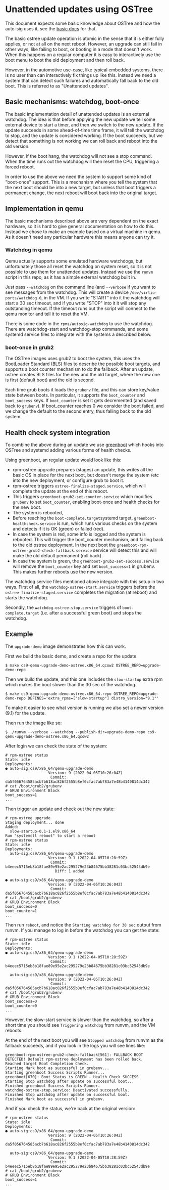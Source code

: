 # Unattended updates using OSTree

This document expects some basic knowledge about OSTree and how the
auto-sig uses it, see the [basic docs](updating_ostree.md) for that.

The basic ostree update operation is atomic in the sense that it is
either fully applies, or not at all on the next reboot. However, an
upgrade can still fail in other ways, like failing to boot, or booting
in a mode that doesn't work. When this happens on a regular computer
it is easy to interactively use the boot menu to boot the old
deployment and then roll back.

However, in the automotive use-case, like typical embedded systems,
there is no user than can interactively fix things up like
this. Instead we need a system that can detect such failures and
automatically fall back to the old boot. This is referred to as
"Unattended updates".


## Basic mechanisms: watchdog, boot-once

The basic implementation detail of unattended updates is an external
watchdog. The idea is that before applying the new update we tell some
external device to start a timer, and then we switch to the new
update.  If the update succeeds in some ahead-of-time time frame, it
will tell the watchdog to stop, and the update is considered
working. If the boot succeeds, but we detect that something is not
working we can roll back and reboot into the old version.

However, if the boot hang, the watchdog will not see a stop
command. When the time runs out the watchdog will then reset
the CPU, triggering a forced reboot.

In order to use the above we need the system to support some kind of
"boot-once" support. This is a mechanism where you tell the system
that the next boot should be into a new target, but unless that boot
triggers a permanent change, the next reboot will boot back into the
original target.

## Implementation in qemu

The basic mechanisms described above are very dependent on the exact
hardware, so it is hard to give general documentation on how to do
this. Instead we chose to make an example based on a virtual machine
in qemu. As it doesn't need any particular hardware this means anyone
can try it.

### Watchdog in qemu

Qemu actually supports some emulated hardware watchdogs, but
unfortunately those all reset the watchdog on system reset, so it is
not possible to use them for unattended updates. Instead we use the
`runvm` script in this repo, as it has a simple external watchdog
built in.

Just pass `--watchdog` on the command line (and `--verbose` if you
want to see messages from the watchdog. This will create a device
`/dev/virtio-ports/watchdog.0`, in the VM. If you write "START" into
it the watchdog will start a 30 sec timeout, and if you write "STOP"
into it it will stop any outstanding timeout. If the timeout runs
out the script will connect to the qemu monitor and tell it to reset
the VM.

There is some code in the `rpms/autosig-watchdog` to use the watchdog.
There are watchdog-start and watchdog-stop commands, and some systemd
service files to integrate with the systems a described below.

### boot-once in grub2

The OSTree images uses grub2 to boot the system, this uses the
BootLoader Standard (BLS) files to describe the possible boot targets,
and supports a boot counter mechanism to do the fallback. After an
update, ostree creates BLS files for the new and the old target, where
the new one is first (default boot) and the old is second.

Each time grub boots it loads the `grubenv` file, and this can store
key/value state between boots. In particular, it supports the
`boot_counter` and `boot_success` keys. If `boot_counter` is set
it gets decremented (and saved back to `grubenv`). If boot_counter
reaches 0 we consider the boot failed, and we change the default
to the second entry, thus falling back to the old system.

## Health check system integration

To combine the above during an update we use
[greenboot](https://github.com/fedora-iot/greenboot) which hooks into
OSTree and systemd adding various forms of health checks.

Using greenboot, an regular update would look like this:

 * rpm-ostree upgrade prepares (stages) an update, this writes
   all the basic OS in place for the next boot, but doesn't
   merge the system /etc into the new deployment, or configure
   grub to boot it.
 * rpm-ostree triggers `ostree-finalize-staged.service`, which
   will complete the update at the end of this reboot.
 * This triggers `greenboot-grub2-set-counter.service` which
   modifies `grubenv` to set `boot_counter`, enabling boot-once
   and health checks for the new boot.
 * The system is rebooted,
 * Before reaching the `boot-complete.target`systemd target,
   `greenboot-healthcheck.service` is run, which runs various
   checks on the system and detects if it is OK (green) or
   failed (red).
 * In case the system is red, some info is logged and the system
   is rebooted. This will trigger the boot_counter mechanism,
   and falling back to the old ostree deployment. In the
   next boot the `greenboot-rpm-ostree-grub2-check-fallback.service`
   service will detect this and will make the old default
   permanent (roll back).
 * In case the system is green, the `greenboot-grub2-set-success.service`
   will remove the `boot_counter` key and set `boot_success=1` in grubenv.
   This makes further reboots use the new version.

The watchdog service files mentioned above integrate with this setup
in two ways. First of all, the `watchdog-ostree-start.service`
triggers before the `ostree-finalize-staged.service` completes the
migration (at reboot) and starts the watchdog.

Secondly, the `watchdog-ostree-stop.service` triggers of
`boot-complete.target` (i.e. after a successful green boot) and stops
the watchdog.

## Example

The `upgrade-demo` image demonstrates how this can work.

First we build the basic demo, and create a repo for the update.

```
$ make cs9-qemu-upgrade-demo-ostree.x86_64.qcow2 OSTREE_REPO=upgrade-demo-repo
```

Then we build the update, and this one includes the `slow-startup`
extra rpm which makes the boot slower than the 30 sec of the watchdog.

```
$ make cs9-qemu-upgrade-demo-ostree.x86_64.repo OSTREE_REPO=upgrade-demo-repo DEFINES='extra_rpms=["slow-startup"] distro_version="9.1"'
```

To make it easier to see what version is running we also set a newer version (9.1) for the update.

Then run the image like so:

```
$ ./runvm --verbose --watchdog --publish-dir=upgrade-demo-repo cs9-qemu-upgrade-demo-ostree.x86_64.qcow2
```

After login we can check the state of the system:

```
# rpm-ostree status
State: idle
Deployments:
● auto-sig:cs9/x86_64/qemu-upgrade-demo
                   Version: 9 (2022-04-05T10:26:04Z)
                    Commit: da5f056764585acb7b618ac826f2555b8ef0cfac7ab783a7e48b4140814dc342
# cat /boot/grub2/grubenv
# GRUB Environment Block
boot_success=1
...
```

Then trigger an update and check out the new state:

```
# rpm-ostree upgrade
Staging deployment... done
Added:
  slow-startup-0.1-1.el9.x86_64
Run "systemctl reboot" to start a reboot
# rpm-ostree status
State: idle
Deployments:
  auto-sig:cs9/x86_64/qemu-upgrade-demo
                   Version: 9.1 (2022-04-05T10:28:59Z)
                    Commit: b4eeec5715eb8b18fae89e95e2ac295279e23b84675bb38281c03bc52543db9e
                      Diff: 1 added

● auto-sig:cs9/x86_64/qemu-upgrade-demo
                   Version: 9 (2022-04-05T10:26:04Z)
                    Commit: da5f056764585acb7b618ac826f2555b8ef0cfac7ab783a7e48b4140814dc342
# cat /boot/grub2/grubenv
# GRUB Environment Block
boot_success=0
boot_counter=1
...
```

Then run `reboot`, and notice the `Starting watchdog for 30 sec` output from runvm.
If you manage to log in before the watchdog you can get the state:

```
# rpm-ostree status
State: idle
Deployments:
● auto-sig:cs9/x86_64/qemu-upgrade-demo
                   Version: 9.1 (2022-04-05T10:28:59Z)
                    Commit: b4eeec5715eb8b18fae89e95e2ac295279e23b84675bb38281c03bc52543db9e

  auto-sig:cs9/x86_64/qemu-upgrade-demo
                   Version: 9 (2022-04-05T10:26:04Z)
                    Commit: da5f056764585acb7b618ac826f2555b8ef0cfac7ab783a7e48b4140814dc342
# cat /boot/grub2/grubenv
# GRUB Environment Block
boot_success=0
boot_counter=0
...
```

However, the slow-start service is slower than the watchdog, so after
a short time you should see `Triggering watchdog` from runvm, and the
VM reboots.

At the end of the next boot you will see `Stopped watchdog` from runvm
as the fallback succeeds, and if you look in the logs you will see lines like:

```
greenboot-rpm-ostree-grub2-check-fallback[561]: FALLBACK BOOT DETECTED! Default rpm-ostree deployment has been rolled back.
Reached target Boot Completion Check.
Starting Mark boot as successful in grubenv...
Starting greenboot Success Scripts Runner...
greenboot[670]: Boot Status is GREEN - Health Check SUCCESS
Starting Stop watchdog after update on successful boot...
Finished greenboot Success Scripts Runner.
watchdog-ostree-stop.service: Deactivated successfully.
Finished Stop watchdog after update on successful boot.
Finished Mark boot as successful in grubenv.
```

And if you check the status, we're back at the original version:

```
# rpm-ostree status
State: idle
Deployments:
● auto-sig:cs9/x86_64/qemu-upgrade-demo
                   Version: 9 (2022-04-05T10:26:04Z)
                    Commit: da5f056764585acb7b618ac826f2555b8ef0cfac7ab783a7e48b4140814dc342

  auto-sig:cs9/x86_64/qemu-upgrade-demo
                   Version: 9.1 (2022-04-05T10:28:59Z)
                    Commit: b4eeec5715eb8b18fae89e95e2ac295279e23b84675bb38281c03bc52543db9e
# cat /boot/grub2/grubenv
# GRUB Environment Block
boot_success=1
...
```
